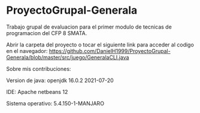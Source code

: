 # ProyectoGrupal-Generala
Trabajo grupal de evaluacion para el primer modulo de tecnicas de programacion del CFP 8 SMATA.

Abrir la carpeta del proyecto o tocar el siguiente link para acceder al codigo en el navegador:
https://github.com/DanielH1999/ProyectoGrupal-Generala/blob/master/src/juego/GeneralaCLI.java

Sobre mis contribuciones:

Version de java:
openjdk 16.0.2 2021-07-20

IDE:
Apache netbeans 12

Sistema operativo:
5.4.150-1-MANJARO
